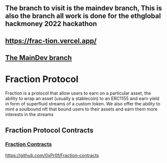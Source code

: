 ## The branch to visit is the maindev branch, This is also the branch all work is done for the ethglobal hackmoney 2022 hackathon

## https://frac-tion.vercel.app/

## [The MainDev branch](https://github.com/0xPr0f/Fraction-interface/tree/maindev)

# Fraction Protocol
Fraction is a protocol that allow users to earn on a particular asset, the ability to wrap an asset (usually a stablecoin) to an ERC1155 and earn yield in form of superfluid streams of a custom token.
We also offer the ability to mint a soulbound nft that bound users to their assets and earn them more interests in the streams


## Fraction Protocol Contracts

### [Fraction Contracts](https://github.com/0xPr0f/Fraction-contracts)
https://github.com/0xPr0f/Fraction-contracts
<!--
---
## sample branch of the fraction protocol

### https://fractionapp.vercel.app

---

## development branch of the fraction protocol

### https://fractiondev.netlify.app
-->
